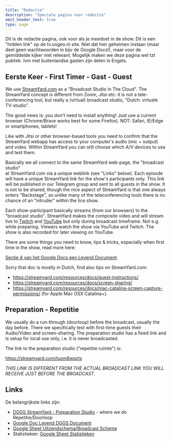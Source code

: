 ```yaml
---
title: "Redactie"
description: "Speciale pagina voor redactie"
omit_header_text: true
type: page
---
```


Dit is de redactie pagina, ook voor als je meedoet in de show.
Dit is een "hidden link" op de tv.osgeo.nl site.
Niet dat hier geheimen instaan (maar deel geen wachtwoorden in bijv de Google Docs!), maar
voor de gemiddelde kijker niet relevant. Mogelijk maken we deze pagina wel tzt publiek.
Ivm met buitenlandse gasten zijn delen in Engels.

## Eerste Keer - First Timer - Gast - Guest
We use [StreamYard.com](https://streamyard.com) as a "Broadcast Studio in The Cloud". 
The StreamYard concept is different from Zoom, Jitsi etc: it is not a tele-conferencing tool, 
but really a (virtual) broadcast studio, "Dutch: virtuele TV-studio".

The good news is: you don't need to install anything! 
Just use a current browser (Chrome/Brave works best for some Firefox).
NOT: Safari, IE/Edge or smartphones, tablets!

Like with Jitsi or other browser-based tools you need to confirm
that the StreamYard webapp has access to your computer's audio (mic + output)
and video. Within StreamYard you can still choose which A/V devices to use and test them.

Basically we all connect to the same StreamYard web-page, the "broadcast studio"  
at StreamYard.com via a unique weblink (see "Links" below). 
Each episode will
have a unique StreamYard link for the show's participants only.
This link will be published in our Telegram group
and sent to all guests in the show. It is not to be shared, though the nice 
aspect of StreamYard is that one always enters "Backstage", so unlike many of
the teleconferencing tools there is no chance of an "intruder" within the lice show.

Each show-participant basically streams (from our browsers) 
to the "broadcast studio". StreamYard makes the composite video and will stream
live to [Twitch](https://twitch.tv/osgeonl) and [YouTube](https://www.youtube.com/channel/UCvSAN6ur4RoGUqxtvmgsb8g) but
only during broadcast timeframe. Not e.g. while preparing. 
Viewers watch the show via YouTube and Twitch. The show is also recorded for later viewing on YouTube.

There are some things you need to know, tips & tricks, especially when first 
time in the show, read more here:
 
[Sectie 4 van het Google Docs een Levend Document](https://docs.google.com/document/d/1V_hUjofjRu3TPpmnAtJGaHID3qO9keof4al5y3nIgVs#heading=h.6a3gipd4qkda).

Sorry that doc is mostly in Dutch, find also tips on StreamYard.com:

* https://streamyard.com/resources/docs/guest-instructions/
* https://streamyard.com/resources/docs/screen-sharing/ 
* https://streamyard.com/resources/docs/mac-catalina-screen-capture-permissions/  (for Apple Mac OSX Catalina+).

## Preparation - Repetitie

We usually do a run-through (doorloop) before the broadcast, usually the day before. 
There we specifically test with first-time guests their Audio/Video and screen-sharing.
The preparation studio has a fixed link and is setup for local use only, i.e. it is never broadcasted.

The link to the preparation studio ("repetitie ruimte") is:

https://streamyard.com/tusm8wqzts

*THIS LINK IS DIFFERENT FROM THE ACTUAL BROADCAST LINK YOU WILL RECEIVE JUST BEFORE THE BROADCAST.*

## Links

De belangrijkste links zijn:

* [DGGS StreamYard - Preparation Studio](https://streamyard.com/tusm8wqzts) - where we do Repetitie/Doorloop
* [Google Doc Levend DGGS Document](https://docs.google.com/document/d/1V_hUjofjRu3TPpmnAtJGaHID3qO9keof4al5y3nIgVs)
* [Google Sheet Uitzendschema/Broadcast Scheme](https://docs.google.com/spreadsheets/d/15GsvJvJ5gTuaAK5son-kyPZnClOc7T3Qa6-LhFFppGk)
* Statistieken: [Google Sheet Statistieken](https://docs.google.com/spreadsheets/d/1gDhfI4D8Wqjzduy8CavPzS7vt0LGBC8lPJEx0yEyvwQ)
